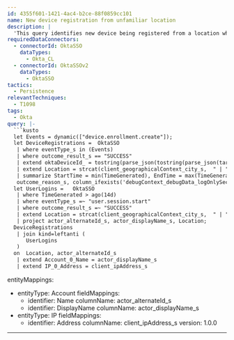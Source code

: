 ```yaml
---
id: 4355f601-1421-4ac4-b2ce-88f0859cc101
name: New device registration from unfamiliar location
description: |
  'This query identifies new device being registered from a location where the user does not normally login from'
requiredDataConnectors:
  - connectorId: OktaSSO
    dataTypes:
      - Okta_CL
  - connectorId: OktaSSOv2
    dataTypes:
      - OktaSSO
tactics:
  - Persistence
relevantTechniques:
  - T1098
tags:
  - Okta
query: |-
  ```kusto
  let Events = dynamic(["device.enrollment.create"]);
  let DeviceRegistrations =  OktaSSO
   | where eventType_s in (Events)
   | where outcome_result_s == "SUCCESS"
   | extend oktaDeviceId_ = tostring(parse_json(tostring(parse_json(target_s)[0].detailEntry)).oktaDeviceId), NewDevice_osPlatform = tostring(parse_json(tostring(parse_json(target_s)[0].detailEntry)).osPlatform),  NewDevice_osVersion = tostring(parse_json(tostring(parse_json(target_s)[0].detailEntry)).osVersion), displayName_ = tostring(parse_json(target_s)[0].displayName)
   | extend Location = strcat(client_geographicalContext_city_s,  " | ", client_geographicalContext_state_s," | ", client_geographicalContext_country_s)
   | summarize StartTime = min(TimeGenerated), EndTime = max(TimeGenerated) by actor_alternateId_s, actor_displayName_s, client_userAgent_os_s, client_ipAddress_s, displayMessage_s, outcome_result_s,
   outcome_reason_s, column_ifexists('debugContext_debugData_logOnlySecurityData_s', ""), column_ifexists('debugContext_debugData_threatSuspected_s',""), client_userAgent_rawUserAgent_s,client_userAgent_browser_s, severity_s, NewDevice_osPlatform, NewDevice_osVersion, eventType_s, Location ;
  let UserLogins =   OktaSSO
   | where TimeGenerated > ago(14d)
   | where eventType_s =~ "user.session.start"
   | where outcome_result_s =~ "SUCCESS"
   | extend Location = strcat(client_geographicalContext_city_s,  " | ", client_geographicalContext_state_s," | ", client_geographicalContext_country_s)
   | project actor_alternateId_s, actor_displayName_s, Location;
  DeviceRegistrations
   | join kind=leftanti (
      UserLogins
   )
  on  Location, actor_alternateId_s
   | extend Account_0_Name = actor_displayName_s
   | extend IP_0_Address = client_ipAddress_s
  ```
entityMappings:
  - entityType: Account
    fieldMappings:
      - identifier: Name
        columnName: actor_alternateId_s
      - identifier: DisplayName
        columnName: actor_displayName_s
  - entityType: IP
    fieldMappings:
      - identifier: Address
        columnName: client_ipAddress_s
version: 1.0.0
---
```


